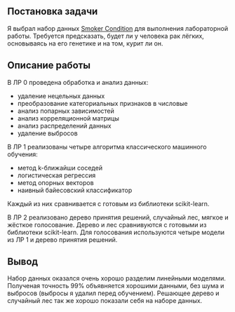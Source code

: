## Постановка задачи

Я выбрал набор данных [Smoker Condition](https://www.kaggle.com/datasets/devzohaib/smoker-condition) для выполнения лабораторной работы. Требуется предсказать, будет ли у человека рак лёгких, основываясь на его генетике и на том, курит ли он.

## Описание работы

В ЛР 0 проведена обработка и анализ данных:

* удаление нецельных данных
* преобразование категориальных признаков в числовые
* анализ попарных зависимостей
* анализ корреляционной матрицы
* анализ распределений данных
* удаление выбросов

В ЛР 1 реализованы четыре алгоритма классического машинного обучения:

* метод k-ближайши соседей
* логистическая регрессия
* метод опорных векторов
* наивный байесовский классификатор

Каждый из них сравнивается с готовым из библиотеки scikit-learn.

В ЛР 2 реализовано дерево принятия решений, случайный лес, мягкое и жёсткое голосование. Дерево и лес сравнивуются с готовыми из библиотеки scikit-learn. Для голосования используются четыре модели из ЛР 1 и дерево принятия решений.

## Вывод

Набор данных оказался очень хорошо разделим линейными моделями. Полученая точность 99% объявняется хорошими данными, без шума и выбросов (выбросы я удалил перед обучением). Решающее дерево и случайный лес так же хорошо показали себя на наборе данных.
